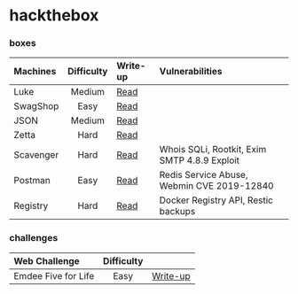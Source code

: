 # hackthebox

### boxes
| Machines | Difficulty | Write-up | Vulnerabilities |
| :--- | :---: | :--- | :-- |
| Luke | Medium | [Read](https://medium.com/@bigb0ss/htb-luke-write-up-77aa52320250) | |
| SwagShop | Easy | [Read](https://medium.com/@bigb0ss/htb-swagshop-write-up-50a560aa7a56?sk=8bc4c4a5bbf0707c158d1305f3e0143d) | |
| JSON | Medium | [Read](https://medium.com/@bigb0ss/htb-json-write-up-6f91f89bcbf1) | |
| Zetta | Hard | [Read](https://medium.com/@bigb0ss/htb-zetta-write-up-be2fff5e2305) | |
| Scavenger | Hard | [Read](https://medium.com/@bigb0ss/htb-scavenger-write-up-fee11d971774) | Whois SQLi, Rootkit, Exim SMTP 4.8.9 Exploit |
| Postman | Easy | [Read](https://medium.com/@bigb0ss/htb-postman-write-up-34bc4fe5daa) | Redis Service Abuse, Webmin CVE 2019-12840 |
| Registry | Hard | [Read](https://medium.com/@bigb0ss/htb-registry-write-up-b4255bd78712) | Docker Registry API, Restic backups |

### challenges
| Web Challenge | Difficulty | |
| :--- | :---: | :--- |
| Emdee Five for Life | Easy | [Write-up](https://medium.com/@bigb0ss/htb-web-challenge-emdee-five-for-life-56cb0ddfd63f) |
